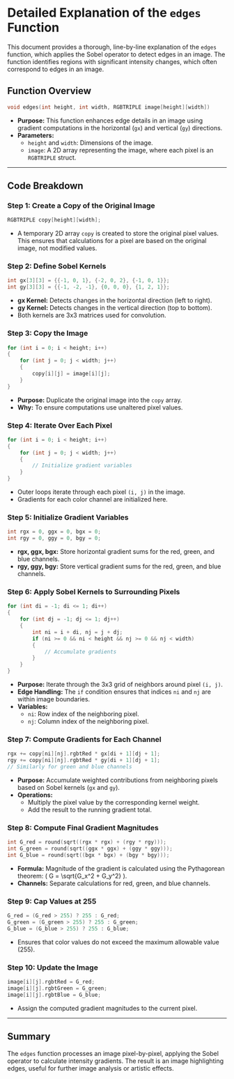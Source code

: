 # Detailed Explanation of the `edges` Function

This document provides a thorough, line-by-line explanation of the `edges` function, which applies the Sobel operator to detect edges in an image. The function identifies regions with significant intensity changes, which often correspond to edges in an image.

## Function Overview
```c
void edges(int height, int width, RGBTRIPLE image[height][width])
```
- **Purpose:** This function enhances edge details in an image using gradient computations in the horizontal (`gx`) and vertical (`gy`) directions.
- **Parameters:**
  - `height` and `width`: Dimensions of the image.
  - `image`: A 2D array representing the image, where each pixel is an `RGBTRIPLE` struct.

---

## Code Breakdown

### Step 1: Create a Copy of the Original Image
```c
RGBTRIPLE copy[height][width];
```
- A temporary 2D array `copy` is created to store the original pixel values. This ensures that calculations for a pixel are based on the original image, not modified values.

### Step 2: Define Sobel Kernels
```c
int gx[3][3] = {{-1, 0, 1}, {-2, 0, 2}, {-1, 0, 1}};
int gy[3][3] = {{-1, -2, -1}, {0, 0, 0}, {1, 2, 1}};
```
- **gx Kernel:** Detects changes in the horizontal direction (left to right).
- **gy Kernel:** Detects changes in the vertical direction (top to bottom).
- Both kernels are 3x3 matrices used for convolution.

### Step 3: Copy the Image
```c
for (int i = 0; i < height; i++)
{
    for (int j = 0; j < width; j++)
    {
        copy[i][j] = image[i][j];
    }
}
```
- **Purpose:** Duplicate the original image into the `copy` array.
- **Why:** To ensure computations use unaltered pixel values.

### Step 4: Iterate Over Each Pixel
```c
for (int i = 0; i < height; i++)
{
    for (int j = 0; j < width; j++)
    {
        // Initialize gradient variables
    }
}
```
- Outer loops iterate through each pixel `(i, j)` in the image.
- Gradients for each color channel are initialized here.

### Step 5: Initialize Gradient Variables
```c
int rgx = 0, ggx = 0, bgx = 0;
int rgy = 0, ggy = 0, bgy = 0;
```
- **rgx, ggx, bgx:** Store horizontal gradient sums for the red, green, and blue channels.
- **rgy, ggy, bgy:** Store vertical gradient sums for the red, green, and blue channels.

### Step 6: Apply Sobel Kernels to Surrounding Pixels
```c
for (int di = -1; di <= 1; di++)
{
    for (int dj = -1; dj <= 1; dj++)
    {
        int ni = i + di, nj = j + dj;
        if (ni >= 0 && ni < height && nj >= 0 && nj < width)
        {
            // Accumulate gradients
        }
    }
}
```
- **Purpose:** Iterate through the 3x3 grid of neighbors around pixel `(i, j)`.
- **Edge Handling:** The `if` condition ensures that indices `ni` and `nj` are within image boundaries.
- **Variables:**
  - `ni`: Row index of the neighboring pixel.
  - `nj`: Column index of the neighboring pixel.

### Step 7: Compute Gradients for Each Channel
```c
rgx += copy[ni][nj].rgbtRed * gx[di + 1][dj + 1];
rgy += copy[ni][nj].rgbtRed * gy[di + 1][dj + 1];
// Similarly for green and blue channels
```
- **Purpose:** Accumulate weighted contributions from neighboring pixels based on Sobel kernels (`gx` and `gy`).
- **Operations:**
  - Multiply the pixel value by the corresponding kernel weight.
  - Add the result to the running gradient total.

### Step 8: Compute Final Gradient Magnitudes
```c
int G_red = round(sqrt((rgx * rgx) + (rgy * rgy)));
int G_green = round(sqrt((ggx * ggx) + (ggy * ggy)));
int G_blue = round(sqrt((bgx * bgx) + (bgy * bgy)));
```
- **Formula:** Magnitude of the gradient is calculated using the Pythagorean theorem: \( G = \sqrt{G_x^2 + G_y^2} \).
- **Channels:** Separate calculations for red, green, and blue channels.

### Step 9: Cap Values at 255
```c
G_red = (G_red > 255) ? 255 : G_red;
G_green = (G_green > 255) ? 255 : G_green;
G_blue = (G_blue > 255) ? 255 : G_blue;
```
- Ensures that color values do not exceed the maximum allowable value (255).

### Step 10: Update the Image
```c
image[i][j].rgbtRed = G_red;
image[i][j].rgbtGreen = G_green;
image[i][j].rgbtBlue = G_blue;
```
- Assign the computed gradient magnitudes to the current pixel.

---

## Summary
The `edges` function processes an image pixel-by-pixel, applying the Sobel operator to calculate intensity gradients. The result is an image highlighting edges, useful for further image analysis or artistic effects.

